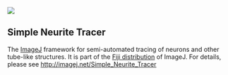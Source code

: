 [![](https://travis-ci.org/fiji/Simple_Neurite_Tracer.svg?branch=master)](https://travis-ci.org/fiji/Simple_Neurite_Tracer)

## Simple Neurite Tracer

The [ImageJ](http://imagej.net/) framework for semi-automated tracing of neurons
and other tube-like structures. It is part of the [Fiji distribution](http://imagej.net/Fiji)
of ImageJ. For details, please see http://imagej.net/Simple_Neurite_Tracer
